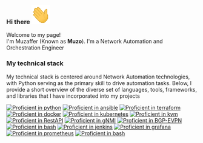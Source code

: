 ### Hi there  ![alt text](pics/waving_hand.gif)

<p>Welcome to my page! </br> I'm Muzaffer (Known as <b>Muzo</b>). I'm a Network Automation and Orchestration Engineer</p>

<h3>My technical stack</h3>

My technical stack is centered around Network Automation technologies, with Python serving as the primary skill to drive automation tasks. Below, I provide a short overview of the diverse set of languages, tools, frameworks, and libraries that I have incorporated into my projects


                                                         
[![Proficient in python](https://badgen.net/badge/Proficient%20in/Python?color=blue&style=plastic)](https://badgen.net/)
[![Proficient in ansible](https://badgen.net/badge/Proficient%20in/Ansible?color=blue&style=plastic)](https://badgen.net/)
[![Proficient in terraform](https://badgen.net/badge/Proficient%20in/Terraform?color=blue&style=plastic)](https://badgen.net/)
[![Proficient in docker](https://badgen.net/badge/Proficient%20in/Docker?color=blue&style=plastic)](https://badgen.net/)
[![Proficient in kubernetes](https://badgen.net/badge/Proficient%20in/Kubernetes?color=blue&style=plastic)](https://badgen.net/)
[![Proficient in kvm](https://badgen.net/badge/Proficient%20in/KVM?color=blue&style=plastic)](https://badgen.net/)
[![Proficient in RestAPI](https://badgen.net/badge/Proficient%20in/RestAPI?color=blue&style=plastic)](https://badgen.net/)
[![Proficient in gNMI](https://badgen.net/badge/Proficient%20in/gNMI?color=blue&style=plastic)](https://badgen.net/)
[![Proficient in BGP-EVPN](https://badgen.net/badge/Proficient%20in/Bgp-Evpn?color=blue&style=plastic)](https://badgen.net/)
[![Proficient in bash](https://badgen.net/badge/Proficient%20in/Bash?color=blue&style=plastic)](https://badgen.net/)
[![Proficient in jenkins](https://badgen.net/badge/Proficient%20in/Jenkins?color=blue&style=plastic)](https://badgen.net/)
[![Proficient in grafana](https://badgen.net/badge/Proficient%20in/Grafana?color=blue&style=plastic)](https://badgen.net/)
[![Proficient in prometheus](https://badgen.net/badge/Proficient%20in/Prometheu?color=blue&style=plastic)](https://badgen.net/)
[![Proficient in bash](https://badgen.net/badge/Proficient%20in/Bash?color=blue&style=plastic)](https://badgen.net/)







